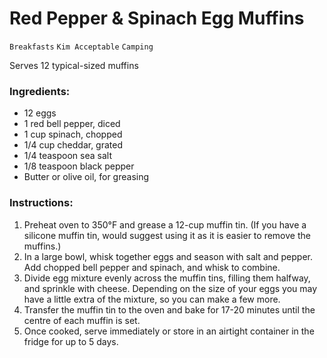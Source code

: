 # Red Pepper & Spinach Egg Muffins

`Breakfasts` `Kim Acceptable` `Camping`

Serves 12 typical-sized muffins

### Ingredients:

- 12 eggs
- 1 red bell pepper, diced
- 1 cup spinach, chopped
- 1/4 cup cheddar, grated
- 1/4 teaspoon sea salt
- 1/8 teaspoon black pepper
- Butter or olive oil, for greasing

### Instructions:

1. Preheat oven to 350°F and grease a 12-cup muffin tin. (If you have a silicone muffin tin, would suggest using it as it is easier to remove the muffins.)
2. In a large bowl, whisk together eggs and season with salt and pepper. Add chopped bell pepper and spinach, and whisk to combine.
3. Divide egg mixture evenly across the muffin tins, filling them halfway, and sprinkle with cheese. Depending on the size of your eggs you may have a little extra of the mixture, so you can make a few more.
4. Transfer the muffin tin to the oven and bake for 17-20 minutes until the centre of each muffin is set.
5. Once cooked, serve immediately or store in an airtight container in the fridge for up to 5 days.

